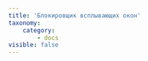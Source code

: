 ```yaml
---
title: 'Блокировщик всплывающих окон'
taxonomy:
    category:
        - docs
visible: false
---
```


